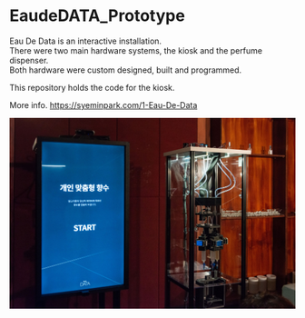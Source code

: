 # EaudeDATA_Prototype

Eau De Data is an interactive installation.  
There were two main hardware systems, the kiosk and the perfume dispenser.  
Both hardware were custom designed, built and programmed.  

This repository holds the code for the kiosk.  

More info. 
https://syeminpark.com/1-Eau-De-Data  

![alt text](https://github.com/syeminpark/EaudeDATA_Prototype/blob/main/readmeImage.jpeg?raw=true)


